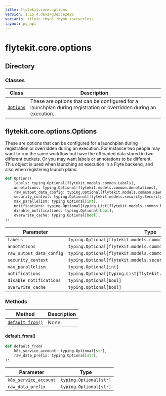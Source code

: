 ```yaml
---
title: flytekit.core.options
version: 1.15.4.dev2+g3e3ce2426
variants: +flyte +byoc +byok +serverless
layout: py_api
---
```


# flytekit.core.options

## Directory

### Classes

| Class | Description |
|-|-|
| [`Options`](.././flytekit.core.options#flytekitcoreoptionsoptions) | These are options that can be configured for a launchplan during registration or overridden during an execution. |

## flytekit.core.options.Options

These are options that can be configured for a launchplan during registration or overridden during an execution.
For instance two people may want to run the same workflow but have the offloaded data stored in two different
buckets. Or you may want labels or annotations to be different. This object is used when launching an execution
in a Flyte backend, and also when registering launch plans.



```python
def Options(
    labels: typing.Optional[flytekit.models.common.Labels],
    annotations: typing.Optional[flytekit.models.common.Annotations],
    raw_output_data_config: typing.Optional[flytekit.models.common.RawOutputDataConfig],
    security_context: typing.Optional[flytekit.models.security.SecurityContext],
    max_parallelism: typing.Optional[int],
    notifications: typing.Optional[typing.List[flytekit.models.common.Notification]],
    disable_notifications: typing.Optional[bool],
    overwrite_cache: typing.Optional[bool],
):
```
| Parameter | Type |
|-|-|
| `labels` | `typing.Optional[flytekit.models.common.Labels]` |
| `annotations` | `typing.Optional[flytekit.models.common.Annotations]` |
| `raw_output_data_config` | `typing.Optional[flytekit.models.common.RawOutputDataConfig]` |
| `security_context` | `typing.Optional[flytekit.models.security.SecurityContext]` |
| `max_parallelism` | `typing.Optional[int]` |
| `notifications` | `typing.Optional[typing.List[flytekit.models.common.Notification]]` |
| `disable_notifications` | `typing.Optional[bool]` |
| `overwrite_cache` | `typing.Optional[bool]` |

### Methods

| Method | Description |
|-|-|
| [`default_from()`](#default_from) | None |


#### default_from()

```python
def default_from(
    k8s_service_account: typing.Optional[str],
    raw_data_prefix: typing.Optional[str],
):
```
| Parameter | Type |
|-|-|
| `k8s_service_account` | `typing.Optional[str]` |
| `raw_data_prefix` | `typing.Optional[str]` |

